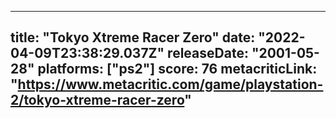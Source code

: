 
---
title: "Tokyo Xtreme Racer Zero"
date: "2022-04-09T23:38:29.037Z"
releaseDate: "2001-05-28"
platforms: ["ps2"]
score: 76
metacriticLink: "https://www.metacritic.com/game/playstation-2/tokyo-xtreme-racer-zero"
---
